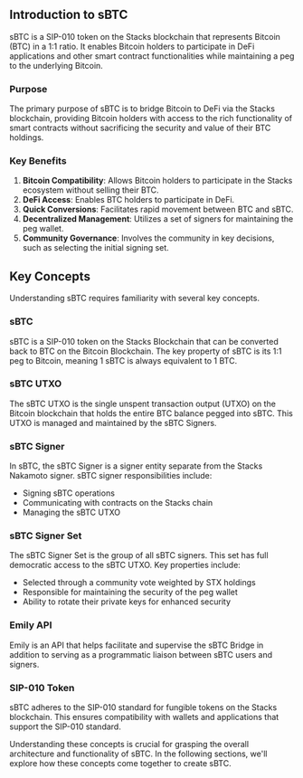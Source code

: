 ## Introduction to sBTC

sBTC is a SIP-010 token on the Stacks blockchain that represents Bitcoin (BTC) in a 1:1 ratio. It enables Bitcoin holders to participate in DeFi applications and other smart contract functionalities while maintaining a peg to the underlying Bitcoin.

### Purpose

The primary purpose of sBTC is to bridge Bitcoin to DeFi via the Stacks blockchain, providing Bitcoin holders with access to the rich functionality of smart contracts without sacrificing the security and value of their BTC holdings.

### Key Benefits

1. **Bitcoin Compatibility**: Allows Bitcoin holders to participate in the Stacks ecosystem without selling their BTC.
2. **DeFi Access**: Enables BTC holders to participate in DeFi.
3. **Quick Conversions**: Facilitates rapid movement between BTC and sBTC.
4. **Decentralized Management**: Utilizes a set of signers for maintaining the peg wallet.
5. **Community Governance**: Involves the community in key decisions, such as selecting the initial signing set.

## Key Concepts

Understanding sBTC requires familiarity with several key concepts.

### sBTC

sBTC is a SIP-010 token on the Stacks Blockchain that can be converted back to BTC on the Bitcoin Blockchain. The key property of sBTC is its 1:1 peg to Bitcoin, meaning 1 sBTC is always equivalent to 1 BTC.

### sBTC UTXO

The sBTC UTXO is the single unspent transaction output (UTXO) on the Bitcoin blockchain that holds the entire BTC balance pegged into sBTC. This UTXO is managed and maintained by the sBTC Signers.

### sBTC Signer

In sBTC, the sBTC Signer is a signer entity separate from the Stacks Nakamoto signer. sBTC signer responsibilities include:

- Signing sBTC operations
- Communicating with contracts on the Stacks chain
- Managing the sBTC UTXO

### sBTC Signer Set

The sBTC Signer Set is the group of all sBTC signers. This set has full democratic access to the sBTC UTXO. Key properties include:

- Selected through a community vote weighted by STX holdings
- Responsible for maintaining the security of the peg wallet
- Ability to rotate their private keys for enhanced security

### Emily API

Emily is an API that helps facilitate and supervise the sBTC Bridge in addition to serving as a programmatic liaison between sBTC users and signers.

### SIP-010 Token

sBTC adheres to the SIP-010 standard for fungible tokens on the Stacks blockchain. This ensures compatibility with wallets and applications that support the SIP-010 standard.

Understanding these concepts is crucial for grasping the overall architecture and functionality of sBTC. In the following sections, we'll explore how these concepts come together to create sBTC.
